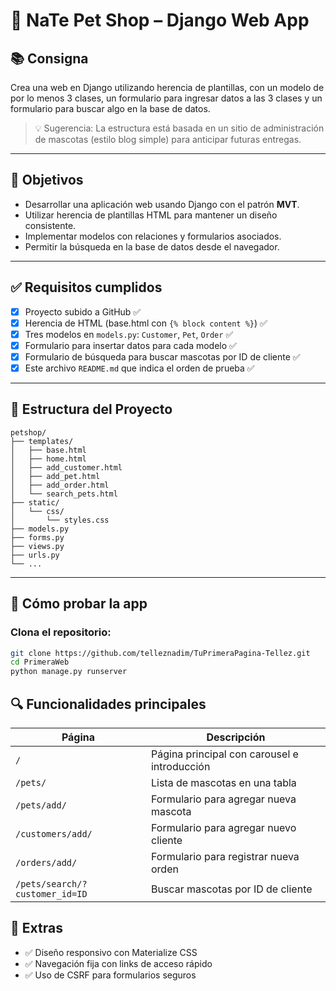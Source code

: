 # 🐾 NaTe Pet Shop – Django Web App

## 📚 Consigna

Crea una web en Django utilizando herencia de plantillas, con un modelo de por lo menos 3 clases, un formulario para ingresar datos a las 3 clases y un formulario para buscar algo en la base de datos.

> 💡 Sugerencia: La estructura está basada en un sitio de administración de mascotas (estilo blog simple) para anticipar futuras entregas.

---

## 🎯 Objetivos

- Desarrollar una aplicación web usando Django con el patrón **MVT**.
- Utilizar herencia de plantillas HTML para mantener un diseño consistente.
- Implementar modelos con relaciones y formularios asociados.
- Permitir la búsqueda en la base de datos desde el navegador.

---

## ✅ Requisitos cumplidos

- [x] Proyecto subido a GitHub ✅
- [x] Herencia de HTML (base.html con `{% block content %}`) ✅
- [x] Tres modelos en `models.py`: `Customer`, `Pet`, `Order` ✅
- [x] Formulario para insertar datos para cada modelo ✅
- [x] Formulario de búsqueda para buscar mascotas por ID de cliente ✅
- [x] Este archivo `README.md` que indica el orden de prueba ✅

---

## 📁 Estructura del Proyecto

```plaintext
petshop/
├── templates/
│   ├── base.html
│   ├── home.html
│   ├── add_customer.html
│   ├── add_pet.html
│   ├── add_order.html
│   └── search_pets.html
├── static/
│   └── css/
│       └── styles.css
├── models.py
├── forms.py
├── views.py
├── urls.py
└── ...
```

---

## 🧪 Cómo probar la app

### Clona el repositorio:

```bash
git clone https://github.com/telleznadim/TuPrimeraPagina-Tellez.git
cd PrimeraWeb
python manage.py runserver
```

## 🔍 Funcionalidades principales

| Página                         | Descripción                                  |
| ------------------------------ | -------------------------------------------- |
| `/`                            | Página principal con carousel e introducción |
| `/pets/`                       | Lista de mascotas en una tabla               |
| `/pets/add/`                   | Formulario para agregar nueva mascota        |
| `/customers/add/`              | Formulario para agregar nuevo cliente        |
| `/orders/add/`                 | Formulario para registrar nueva orden        |
| `/pets/search/?customer_id=ID` | Buscar mascotas por ID de cliente            |

## 📁 Extras

- ✅ Diseño responsivo con Materialize CSS
- ✅ Navegación fija con links de acceso rápido
- ✅ Uso de CSRF para formularios seguros
